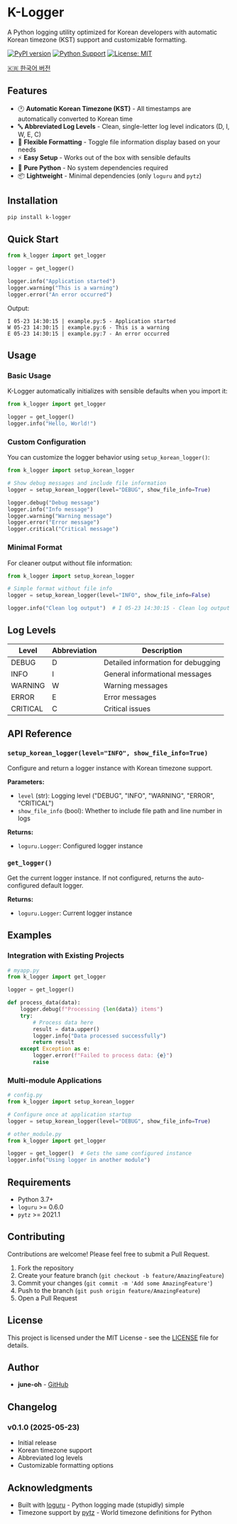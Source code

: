 # K-Logger

A Python logging utility optimized for Korean developers with automatic Korean timezone (KST) support and customizable formatting.

[![PyPI version](https://badge.fury.io/py/k-logger.svg)](https://badge.fury.io/py/k-logger)
[![Python Support](https://img.shields.io/pypi/pyversions/k-logger.svg)](https://pypi.org/project/k-logger/)
[![License: MIT](https://img.shields.io/badge/License-MIT-yellow.svg)](https://opensource.org/licenses/MIT)

[🇰🇷 한국어 버전](README.kr.md)

## Features

- 🕐 **Automatic Korean Timezone (KST)** - All timestamps are automatically converted to Korean time
- 🔤 **Abbreviated Log Levels** - Clean, single-letter log level indicators (D, I, W, E, C)
- 🎨 **Flexible Formatting** - Toggle file information display based on your needs
- ⚡ **Easy Setup** - Works out of the box with sensible defaults
- 🐍 **Pure Python** - No system dependencies required
- 📦 **Lightweight** - Minimal dependencies (only `loguru` and `pytz`)

## Installation

```bash
pip install k-logger
```

## Quick Start

```python
from k_logger import get_logger

logger = get_logger()

logger.info("Application started")
logger.warning("This is a warning")
logger.error("An error occurred")
```

Output:
```
I 05-23 14:30:15 | example.py:5 - Application started
W 05-23 14:30:15 | example.py:6 - This is a warning
E 05-23 14:30:15 | example.py:7 - An error occurred
```

## Usage

### Basic Usage

K-Logger automatically initializes with sensible defaults when you import it:

```python
from k_logger import get_logger

logger = get_logger()
logger.info("Hello, World!")
```

### Custom Configuration

You can customize the logger behavior using `setup_korean_logger()`:

```python
from k_logger import setup_korean_logger

# Show debug messages and include file information
logger = setup_korean_logger(level="DEBUG", show_file_info=True)

logger.debug("Debug message")
logger.info("Info message")
logger.warning("Warning message")
logger.error("Error message")
logger.critical("Critical message")
```

### Minimal Format

For cleaner output without file information:

```python
from k_logger import setup_korean_logger

# Simple format without file info
logger = setup_korean_logger(level="INFO", show_file_info=False)

logger.info("Clean log output")  # I 05-23 14:30:15 - Clean log output
```

## Log Levels

| Level    | Abbreviation | Description |
|----------|--------------|-------------|
| DEBUG    | D            | Detailed information for debugging |
| INFO     | I            | General informational messages |
| WARNING  | W            | Warning messages |
| ERROR    | E            | Error messages |
| CRITICAL | C            | Critical issues |

## API Reference

### `setup_korean_logger(level="INFO", show_file_info=True)`

Configure and return a logger instance with Korean timezone support.

**Parameters:**
- `level` (str): Logging level ("DEBUG", "INFO", "WARNING", "ERROR", "CRITICAL")
- `show_file_info` (bool): Whether to include file path and line number in logs

**Returns:**
- `loguru.Logger`: Configured logger instance

### `get_logger()`

Get the current logger instance. If not configured, returns the auto-configured default logger.

**Returns:**
- `loguru.Logger`: Current logger instance

## Examples

### Integration with Existing Projects

```python
# myapp.py
from k_logger import get_logger

logger = get_logger()

def process_data(data):
    logger.debug(f"Processing {len(data)} items")
    try:
        # Process data here
        result = data.upper()
        logger.info("Data processed successfully")
        return result
    except Exception as e:
        logger.error(f"Failed to process data: {e}")
        raise
```

### Multi-module Applications

```python
# config.py
from k_logger import setup_korean_logger

# Configure once at application startup
logger = setup_korean_logger(level="DEBUG", show_file_info=True)

# other_module.py
from k_logger import get_logger

logger = get_logger()  # Gets the same configured instance
logger.info("Using logger in another module")
```

## Requirements

- Python 3.7+
- `loguru` >= 0.6.0
- `pytz` >= 2021.1

## Contributing

Contributions are welcome! Please feel free to submit a Pull Request.

1. Fork the repository
2. Create your feature branch (`git checkout -b feature/AmazingFeature`)
3. Commit your changes (`git commit -m 'Add some AmazingFeature'`)
4. Push to the branch (`git push origin feature/AmazingFeature`)
5. Open a Pull Request

## License

This project is licensed under the MIT License - see the [LICENSE](LICENSE) file for details.

## Author

- **june-oh** - [GitHub](https://github.com/june-oh)

## Changelog

### v0.1.0 (2025-05-23)
- Initial release
- Korean timezone support
- Abbreviated log levels
- Customizable formatting options

## Acknowledgments

- Built with [loguru](https://github.com/Delgan/loguru) - Python logging made (stupidly) simple
- Timezone support by [pytz](https://github.com/stub42/pytz) - World timezone definitions for Python 